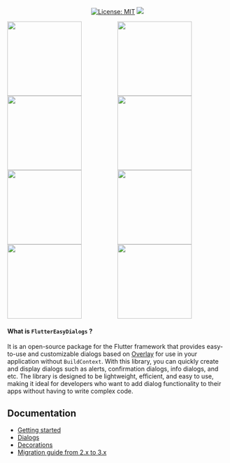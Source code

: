 <p align="center">  
<a href="https://opensource.org/licenses/MIT"><img src="https://img.shields.io/badge/license-MIT-purple.svg" alt="License: MIT"></a>
<a href="https://codecov.io/gh/feduke-nukem/flutter_easy_dialogs" > 
 <img src="https://codecov.io/gh/feduke-nukem/flutter_easy_dialogs/branch/main/graph/badge.svg?token=3CVX3JGPT4"/> 
</a>
</p>

<div style="display:flex; flex-wrap:wrap;">
    <a style="flex:1;">
        <img src="https://github.com/feduke-nukem/flutter_easy_dialogs/assets/72284940/aecc16a6-ddb7-4668-b9fc-57b07b9a742c" width="170"/>
    </a>
    <a style="flex:1;">
        <img src="https://github.com/feduke-nukem/flutter_easy_dialogs/assets/72284940/58d9c6b8-236e-492d-92ff-5a4588ffa1e0" width="170"/>
    </a>
    <a style="flex:1;">
        <img src="https://github.com/feduke-nukem/flutter_easy_dialogs/assets/72284940/a241b14a-764c-4c4d-b863-e146a0496f1b" width="170"/>
    </a>
     <a style="flex:1;">
        <img src="https://github.com/feduke-nukem/flutter_easy_dialogs/assets/72284940/a4854d7b-472f-4aeb-8a82-740f35b07679" width="170"/>
    </a>
    <a style="flex:1;">
        <img src="https://github.com/feduke-nukem/flutter_easy_dialogs/assets/72284940/f619a488-1226-47df-b49a-7ac3da36a4f7" width="170"/>
    </a>
    <a style="flex:1;">
        <img src="https://github.com/feduke-nukem/flutter_easy_dialogs/assets/72284940/42eee846-6507-47a4-9967-650095798702" width="170"/>
    </a>
    <a style="flex:1;">
        <img src="https://github.com/feduke-nukem/flutter_easy_dialogs/assets/72284940/8c2d2d76-aae9-4297-9c82-debac236af7d" width="170"/>
    </a>
     <a style="flex:1;">
        <img src="https://github.com/feduke-nukem/flutter_easy_dialogs/assets/72284940/b0912391-9a62-4eb3-aa75-3da8bc3d85ff" width="170"/>
    </a>
</div>


#### What is `FlutterEasyDialogs` ?
It is an open-source package for the Flutter framework that provides easy-to-use and customizable dialogs based on [Overlay](https://api.flutter.dev/flutter/widgets/Overlay-class.html) for use in your application without `BuildContext`. With this library, you can quickly create and display dialogs such as alerts, confirmation dialogs, info dialogs, and etc.
The library is designed to be lightweight, efficient, and easy to use, making it ideal for developers who want to add dialog functionality to their apps without having to write complex code.

## Documentation

- [Getting started](https://pub.dev/documentation/flutter_easy_dialogs/latest/topics/Getting%20started-topic.html)
- [Dialogs](https://pub.dev/documentation/flutter_easy_dialogs/latest/topics/Dialogs-topic.html)
- [Decorations](https://pub.dev/documentation/flutter_easy_dialogs/latest/topics/Decorations-topic.html)
- [Migration guide from 2.x to 3.x](https://pub.dev/documentation/flutter_easy_dialogs/latest/topics/Migration%20guide%20from%202.x%20to%203.x-topic.html)
